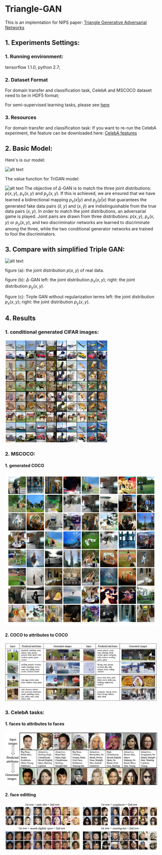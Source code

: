 # Triangle-GAN
This is an implemtation for NIPS paper: [Triangle Generative Adversarial Networks](https://arxiv.org/abs/1709.06548)

## 1. Experiments Settings:

### 1. Running environment:
tensorflow 1.1.0, python 2.7;

### 2. Dataset Format
For domain transfer and classification task, CelebA and MSCOCO dataset need to be in HDF5 format;

For semi-supervised learning tasks, please see [here](https://github.com/LiqunChen0606/Triangle-GAN/tree/master/src/semi-supervised)

### 3. Resources
For domain transfer and classification task: 
If you want to re-run the CelebA experiment, the feature can be downloaded here:
[CelebA features](https://www.dropbox.com/s/vhg7gq4zv0bicvm/celebA_tag_feats.mat?dl=0)

## 2. Basic Model:
Here's is our model:

![alt text](https://raw.githubusercontent.com/LiqunChen0606/Triangle-GAN/master/figures/model.png)

The value function for TriGAN model:

![alt text](https://raw.githubusercontent.com/LiqunChen0606/Triangle-GAN/master/figures/function.png)
The objective of $\Delta$-GAN is to match the three joint distributions: $p(x, y)$, $p_x(x, y)$ and $p_y(x, y)$. If
this is achieved, we are ensured that we have learned a bidirectional mapping $p_x(x|y)$ and $p_y(y|x)$
that guarantees the generated fake data pairs $(\hat{x}, y)$ and $(x, \hat{y})$ are indistinguishable from the true data pairs $(x, y)$.
In order to match the joint distributions, an adversarial game is played. Joint pairs
are drawn from three distributions: $p(x, y)$, $p_x(x, y)$ or $p_y(x, y)$, and two discriminator networks are learned to discriminate among the three, while the two conditional generator networks are trained to fool the discriminators.

## 3. Compare with simplified Triple GAN:
![alt text](https://raw.githubusercontent.com/LiqunChen0606/Triangle-GAN/master/figures/compare.png)

figure (a): the joint distribution $p(x,y)$ of real data.

figure (b): $\Delta$-GAN
left: the joint distribution $p_x(x,y)$;
right: the joint distribution $p_y(x,y)$.

figure (c): Tirple GAN without regularization terms
left: the joint distribution $p_x(x,y)$;
right: the joint distribution $p_y(x,y)$.

## 4. Results
### 1. conditional generated CIFAR images:
![alt text](https://raw.githubusercontent.com/LiqunChen0606/Triangle-GAN/master/figures/cifar.png)
### 2. MSCOCO:
#### 1. generated COCO
![alt text](https://raw.githubusercontent.com/LiqunChen0606/Triangle-GAN/master/figures/coco_gen.png)
#### 2. COCO to attributes to COCO
![alt text](https://raw.githubusercontent.com/LiqunChen0606/Triangle-GAN/master/figures/coco_result.jpg)
### 3. CelebA tasks:
#### 1. faces to attributes to faces
![alt text](https://raw.githubusercontent.com/LiqunChen0606/Triangle-GAN/master/figures/face_att_face.jpg)
#### 2. face editting
![alt text](https://raw.githubusercontent.com/LiqunChen0606/Triangle-GAN/master/figures/face_editing.jpg)



